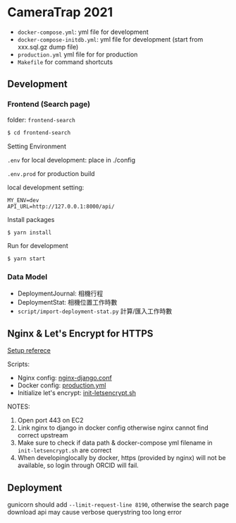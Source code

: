 # CameraTrap 2021

- `docker-compose.yml`: yml file for development
- `docker-compose-initdb.yml`: yml file for development (start from xxx.sql.gz dump file)
- `production.yml` yml file for for production
- `Makefile` for command shortcuts

## Development

### Frontend (Search page)

folder: `frontend-search`
```bash
$ cd frontend-search
```

Setting Environment

`.env` for local development: place in ./config

`.env.prod` for production build

local development setting:
```
MY_ENV=dev
API_URL=http://127.0.0.1:8000/api/
```

Install packages

```bash
$ yarn install
```

Run for development

```bash
$ yarn start
```

### Data Model

- DeploymentJournal: 相機行程
- DeploymentStat: 相機位置工作時數
- `script/import-deployment-stat.py` 計算/匯入工作時數


## Nginx & Let's Encrypt for HTTPS
[Setup referece](https://pentacent.medium.com/nginx-and-lets-encrypt-with-docker-in-less-than-5-minutes-b4b8a60d3a71)

Scripts:
- Nginx config: [nginx-django.conf](./scripts/nginx-django.conf)
- Docker config: [production.yml](./production.yml)
- Initialize let's encrypt: [init-letsencrypt.sh](./init-letsencrypt.sh)

NOTES: 
1. Open port 443 on EC2
2. Link nginx to django in docker config otherwise nginx cannot find correct upstream
3. Make sure to check if data path & docker-compose yml filename in `init-letsencrypt.sh` are correct
4. When developinglocally by docker, https (provided by nginx) will not be available, so login through ORCID will fail.

## Deployment

gunicorn should add `--limit-request-line 8190`, otherwise the search page download api may cause verbose querystring too long error
 
